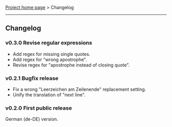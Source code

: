 [Project home page](index) > Changelog

------------------------------------------------------------------------

## Changelog

### v0.3.0 Revise regular expressions

* Add regex for missing single quotes.
* Add regex for "wrong apostrophe".
* Revise regex for "apostrophe instead of closing quote".

### v0.2.1 Bugfix release

* Fix a wrong "Leerzeichen am Zeilenende" replacement setting.
* Unify the translation of "next line".

### v0.2.0 First public release

German (de-DE) version. 